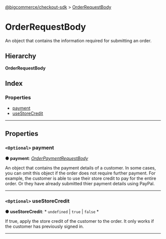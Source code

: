 [@bigcommerce/checkout-sdk](../README.md) > [OrderRequestBody](../interfaces/orderrequestbody.md)

# OrderRequestBody

An object that contains the information required for submitting an order.

## Hierarchy

**OrderRequestBody**

## Index

### Properties

* [payment](orderrequestbody.md#payment)
* [useStoreCredit](orderrequestbody.md#usestorecredit)

---

## Properties

<a id="payment"></a>

### `<Optional>` payment

**● payment**: *[OrderPaymentRequestBody](orderpaymentrequestbody.md)*

An object that contains the payment details of a customer. In some cases, you can omit this object if the order does not require further payment. For example, the customer is able to use their store credit to pay for the entire order. Or they have already submitted thier payment details using PayPal.

___
<a id="usestorecredit"></a>

### `<Optional>` useStoreCredit

**● useStoreCredit**: * `undefined` &#124; `true` &#124; `false`
*

If true, apply the store credit of the customer to the order. It only works if the customer has previously signed in.

___

